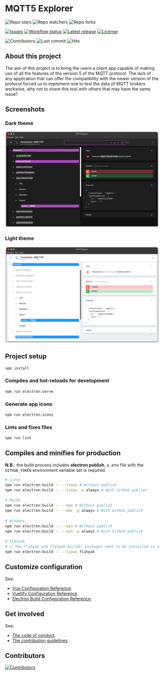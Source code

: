 # MQTT5 Explorer

![Repo stars](https://img.shields.io/github/stars/Omniaevo/mqtt5-explorer?style=social) ![Repo watchers](https://img.shields.io/github/watchers/Omniaevo/mqtt5-explorer?style=social) ![Repo forks](https://img.shields.io/github/forks/Omniaevo/mqtt5-explorer?style=social)

[![Issues](https://img.shields.io/github/issues/Omniaevo/mqtt5-explorer)](https://github.com/Omniaevo/mqtt5-explorer/issues) [![Workflow status](https://img.shields.io/github/actions/workflow/status/Omniaevo/mqtt5-explorer/electron.yml)](https://github.com/Omniaevo/mqtt5-explorer/actions) [![Latest release](https://img.shields.io/github/v/release/Omniaevo/mqtt5-explorer)](https://github.com/Omniaevo/mqtt5-explorer/releases) [![License](https://img.shields.io/github/license/Omniaevo/mqtt5-explorer)](https://github.com/Omniaevo/mqtt5-explorer/blob/master/LICENSE)

![Contributors](https://img.shields.io/github/contributors/Omniaevo/mqtt5-explorer) ![Last commit](https://img.shields.io/github/last-commit/Omniaevo/mqtt5-explorer) ![Hits](https://hits.seeyoufarm.com/api/count/incr/badge.svg?url=https%3A%2F%2Fgithub.com%2FOmniaevo%2Fmqtt5-explorer&count_bg=%230F80C1&title_bg=%23555555&icon=&icon_color=%23E7E7E7&title=hits&edge_flat=false)

## About this project

The aim of this project is to bring the users a client app capable of making use of all the features of the version 5 of the MQTT protocol. The lack of any application that can offer the compatibility with the newer version of the protocol forced us to implement one to test the data of MQTT brokers workwise, why not to share this tool with others that may have the same issue?

## Screenshots

### Dark theme

![Client screenshot (dark theme)](screenshots/client-connection.png)

### Light theme

![Client screenshot (light theme)](screenshots/client-connection-white.png)

## Project setup

```bash
npm install
```

### Compiles and hot-reloads for development

```bash
npm run electron:serve
```

### Generate app icons

```bash
npm run electron:icons
```

### Lints and fixes files

```bash
npm run lint
```

## Compiles and minifies for production

**N.B.**: the build process includes **electron publish**, a _.env_ file with the `GITHUB_TOKEN` environment variable set is required.

```bash
# Linux
npm run electron:build -- --linux # Without publish
npm run electron:build -- --linux -p always # With GitHub publish

# MacOS
npm run electron:build -- --mac # Without publish
npm run electron:build -- --mac -p always # With GitHub publish

# Windows
npm run electron:build -- --win # Without publish
npm run electron:build -- --win -p always # With GitHub publish

# Flatpak
# ⚠️ The flatpak and flatpak-builder packages need to be installed in order to build Flatpak bundles. ⚠️
npm run electron:build -- --linux flatpak
```

## Customize configuration

See:

- [Vue Configuration Reference](https://cli.vuejs.org/config/).
- [Vuetify Configuration Reference](https://vuetifyjs.com/en/introduction/why-vuetify/#feature-guides).
- [Electron Build Configuration Reference](https://www.electron.build/configuration/configuration).

## Get involved

See:

- [The code of conduct](CODE_OF_CONDUCT.md).
- [The contribution guidelines](.github/contributing.md).

## Contributors

[![Contributors](https://contrib.rocks/image?repo=Omniaevo/mqtt5-explorer)](https://github.com/Omniaevo/mqtt5-explorer/graphs/contributors)
